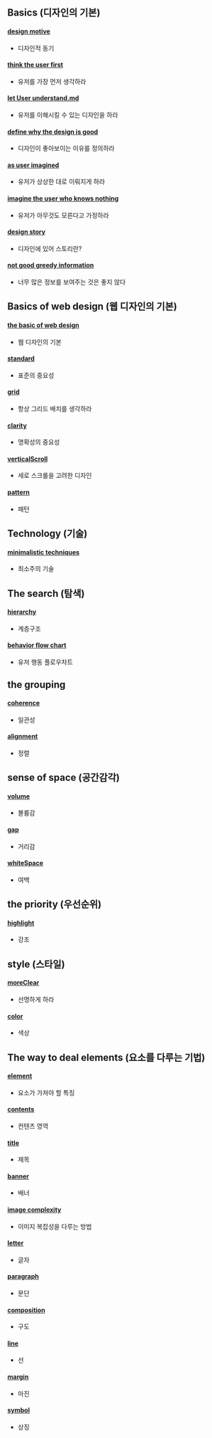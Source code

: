 ## Basics (디자인의 기본)
#### [design motive](motive.md)
- 디자인적 동기

#### [think the user first](thinkUserFirst.md)
- 유저를 가장 먼저 생각하라

#### [let User understand.md](letUserUnderstand.md)
- 유저를 이해시킬 수 있는 디자인을 하라

#### [define why the design is good](defineWhyTheDesignIsGood.md)
- 디자인이 좋아보이는 이유를 정의하라

#### [as user imagined](asImagined.md)
- 유저가 상상한 대로 이뤄지게 하라

#### [imagine the user who knows nothing](ImagineUserWhoKnowsNothing.md)
- 유저가 아무것도 모른다고 가정하라

#### [design story](designStory.md)
- 디자인에 있어 스토리란?

#### [not good greedy information](notGoodGreedyInformation.md)
- 너무 많은 정보를 보여주는 것은 좋지 않다

## Basics of web design (웹 디자인의 기본)
#### [the basic of web design](theBasicOfWebDesign.md)
- 웹 디자인의 기본

#### [standard](standard.md)
- 표준의 중요성

#### [grid](grid.md)
- 항상 그리드 배치를 생각하라

#### [clarity](clarity.md)
- 명확성의 중요성

#### [verticalScroll](verticalScroll.md)
- 세로 스크롤을 고려한 디자인

#### [pattern](pattern.md)
- 패턴

## Technology (기술)
#### [minimalistic techniques](minimalisticTechniques.md)
- 최소주의 기술

## The search (탐색)
#### [hierarchy](hierarchy.md)
- 계층구조

#### [behavior flow chart](behaviorFlowChart.md)
- 유저 행동 플로우차트

## the grouping
#### [coherence](coherence.md)
- 일관성

#### [alignment](alignment.md)
- 정렬

## sense of space (공간감각)
#### [volume](volume.md)
- 볼륨감

#### [gap](gap.md)
- 거리감

#### [whiteSpace](whiteSpace.md)
- 여백

## the priority (우선순위)
#### [highlight](highlight.md)
- 강조

## style (스타일)
#### [moreClear](moreClear.md)
- 선명하게 하라

#### [color](color.md)
- 색상

## The way to deal elements (요소를 다루는 기법)
#### [element](element.md)
- 요소가 가져야 할 특징

#### [contents](contents.md)
- 컨텐츠 영역

#### [title](title.md)
- 제목

#### [banner](banner.md)
- 배너

#### [image complexity](imageComplexity.md)
- 이미지 복잡성을 다루는 방법

#### [letter](letter.md)
- 글자

#### [paragraph](paragraph.md)
- 문단

#### [composition](composition.md)
- 구도

#### [line](line.md)
- 선

#### [margin](margin.md)
- 마진

#### [symbol](symbol.md)
- 상징
